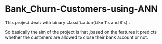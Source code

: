 # Bank_Churn-Customers-using-ANN
This project deals with binary classification(Like 1's and 0's) . 

So basically the aim of the project is that ,based on the features it predicts whether  the customers are allowed to close their bank account or not. 



